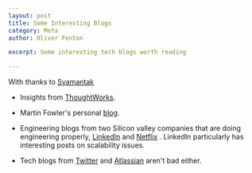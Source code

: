 ```yaml
---
layout: post
title: Some Interesting Blogs
category: Meta
author: Oliver Fenton

excerpt: Some interesting tech blogs worth reading

---
```


With thanks to [Syamantak][sm]

 * Insights from [ThoughtWorks][tw].

 * Martin Fowler's personal [blog][mf].

 * Engineering blogs from two Silicon valley companies that are doing engineering properly, [LinkedIn][li] and [Netflix][nf] . LinkedIn particularly has interesting posts on scalability issues.

 * Tech blogs from [Twitter][tw] and [Atlassian][at] aren't bad either.

[sm]: https://github.com/syamantm
[tw]: http://www.thoughtworks.com/insights
[mf]: http://martinfowler.com/
[li]: https://engineering.linkedin.com/blog
[nf]: http://techblog.netflix.com/
[tw]: https://blog.twitter.com/engineering
[at]: http://blogs.atlassian.com/  
